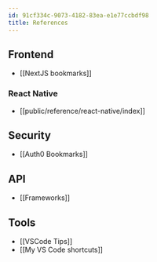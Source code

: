 ```yaml
---
id: 91cf334c-9073-4182-83ea-e1e77ccbdf98
title: References
---
```

## Frontend
- [[NextJS bookmarks]]

### React Native
- [[public/reference/react-native/index]]

## Security
- [[Auth0 Bookmarks]]

## API
- [[Frameworks]]


## Tools
- [[VSCode Tips]]
- [[My VS Code shortcuts]]